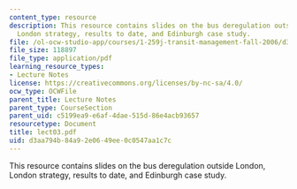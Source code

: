 ```yaml
---
content_type: resource
description: This resource contains slides on the bus deregulation outside London,
  London strategy, results to date, and Edinburgh case study.
file: /ol-ocw-studio-app/courses/1-259j-transit-management-fall-2006/d3aa794b84a92e0649ee0c0547aa1c7c_lect03.pdf
file_size: 118897
file_type: application/pdf
learning_resource_types:
- Lecture Notes
license: https://creativecommons.org/licenses/by-nc-sa/4.0/
ocw_type: OCWFile
parent_title: Lecture Notes
parent_type: CourseSection
parent_uid: c5199ea9-e6af-4dae-515d-86e4acb93657
resourcetype: Document
title: lect03.pdf
uid: d3aa794b-84a9-2e06-49ee-0c0547aa1c7c
---
```

This resource contains slides on the bus deregulation outside London, London strategy, results to date, and Edinburgh case study.